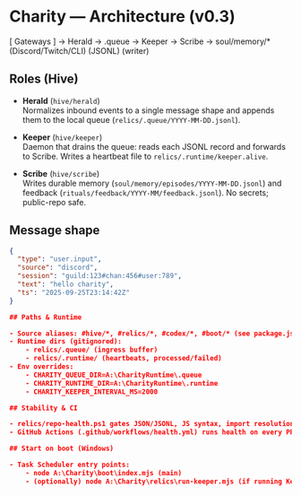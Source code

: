 # Charity — Architecture (v0.3)

[ Gateways ] → Herald → .queue → Keeper → Scribe → soul/memory/*
(Discord/Twitch/CLI) (JSONL) (writer)

## Roles (Hive)

- **Herald** (`hive/herald`)  
  Normalizes inbound events to a single message shape and appends them to the local queue (`relics/.queue/YYYY-MM-DD.jsonl`).

- **Keeper** (`hive/keeper`)  
  Daemon that drains the queue: reads each JSONL record and forwards to Scribe. Writes a heartbeat file to `relics/.runtime/keeper.alive`.

- **Scribe** (`hive/scribe`)  
  Writes durable memory (`soul/memory/episodes/YYYY-MM-DD.jsonl`) and feedback (`rituals/feedback/YYYY-MM/feedback.jsonl`). No secrets; public-repo safe.

## Message shape
```json
{
  "type": "user.input",
  "source": "discord",
  "session": "guild:123#chan:456#user:789",
  "text": "hello charity",
  "ts": "2025-09-25T23:14:42Z"
}

## Paths & Runtime

- Source aliases: #hive/*, #relics/*, #codex/*, #boot/* (see package.json → imports).
- Runtime dirs (gitignored):
	- relics/.queue/ (ingress buffer)
	- relics/.runtime/ (heartbeats, processed/failed)
- Env overrides:
	- CHARITY_QUEUE_DIR=A:\CharityRuntime\.queue
	- CHARITY_RUNTIME_DIR=A:\CharityRuntime\.runtime
	- CHARITY_KEEPER_INTERVAL_MS=2000

## Stability & CI

- relics/repo-health.ps1 gates JSON/JSONL, JS syntax, import resolution, legacy paths.
- GitHub Actions (.github/workflows/health.yml) runs health on every PR.

## Start on boot (Windows)

- Task Scheduler entry points:
	- node A:\Charity\boot\index.mjs (main)
	- (optionally) node A:\Charity\relics\run-keeper.mjs (if running Keeper as its own task)